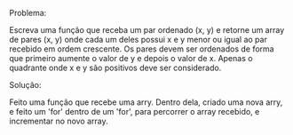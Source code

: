 Problema:

Escreva uma função que receba um par ordenado (x, y) e 
retorne um array de pares (x, y) onde cada um deles possui 
x e y menor ou igual ao par recebido em ordem crescente.
Os pares devem ser ordenados de forma que primeiro 
aumente o valor de y e depois o valor de x.
Apenas o quadrante onde x e y são positivos deve ser 
considerado.


Solução:

Feito uma função que recebe uma arry. Dentro dela, criado uma nova arry, e feito um 'for' dentro de um 'for', para percorrer o array recebido, e incrementar no novo array.